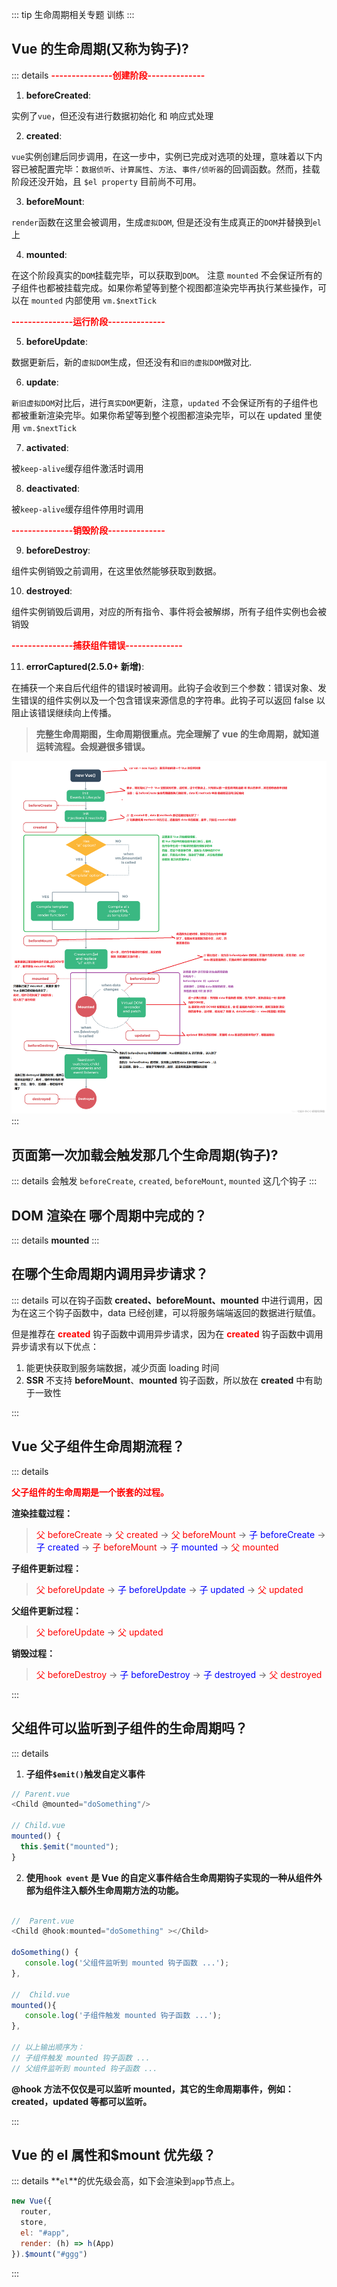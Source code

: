 ::: tip
生命周期相关专题 训练
:::

## Vue 的生命周期(又称为钩子)?

::: details
**<font style="color: red">---------------创建阶段--------------</font>**

1. **beforeCreated**:

实例了`vue`，但还没有进行数据初始化 和 响应式处理

2. **created**:

`vue`实例创建后同步调用，在这一步中，实例已完成对选项的处理，意味着以下内容已被配置完毕：`数据侦听`、`计算属性`、`方法`、`事件/侦听器`的回调函数。然而，挂载阶段还没开始，且 `$el property` 目前尚不可用。

3. **beforeMount**:

`render`函数在这里会被调用，生成`虚拟DOM`, 但是还没有生成真正的`DOM`并替换到`el`上

4. **mounted**:

在这个阶段真实的`DOM`挂载完毕，可以获取到`DOM`。 注意 `mounted` 不会保证所有的子组件也都被挂载完成。如果你希望等到整个视图都渲染完毕再执行某些操作，可以在 `mounted` 内部使用 `vm.$nextTick`

**<font style="color: red">---------------运行阶段--------------</font>**

5. **beforeUpdate**:

数据更新后，新的`虚拟DOM`生成，但还没有和`旧的虚拟DOM`做对比.

6. **update**:

`新旧虚拟DOM`对比后，进行`真实DOM`更新，注意，`updated` 不会保证所有的子组件也都被重新渲染完毕。如果你希望等到整个视图都渲染完毕，可以在 updated 里使用 `vm.$nextTick`

7. **activated**:

被`keep-alive`缓存组件激活时调用

8. **deactivated**:

被`keep-alive`缓存组件停用时调用

**<font style="color: red">---------------销毁阶段--------------</font>**

9. **beforeDestroy**:

组件实例销毁之前调用，在这里依然能够获取到数据。

10. **destroyed**:

组件实例销毁后调用，对应的所有指令、事件将会被解绑，所有子组件实例也会被销毁

**<font style="color: red">---------------捕获组件错误--------------</font>**

11. **errorCaptured(2.5.0+ 新增)**:

在捕获一个来自后代组件的错误时被调用。此钩子会收到三个参数：错误对象、发生错误的组件实例以及一个包含错误来源信息的字符串。此钩子可以返回 false 以阻止该错误继续向上传播。

> **完整生命周期图，生命周期很重点。完全理解了 vue 的生命周期，就知道运转流程。会规避很多错误。**

![](./assets/lifecycle.png)
:::

## 页面第一次加载会触发那几个生命周期(钩子)?

::: details
会触发 `beforeCreate`, `created`, `beforeMount`, `mounted` 这几个钩子
:::

## DOM 渲染在 哪个周期中完成的？

::: details
**mounted**
:::

## 在哪个生命周期内调用异步请求？

::: details
可以在钩子函数 **created、beforeMount、mounted** 中进行调用，因为在这三个钩子函数中，data 已经创建，可以将服务端端返回的数据进行赋值。

但是推荐在 **<font color="red">created</font>** 钩子函数中调用异步请求，因为在 **<font color="red">created</font>** 钩子函数中调用异步请求有以下优点：

1. 能更快获取到服务端数据，减少页面 loading 时间
2. **SSR** 不支持 **beforeMount**、**mounted** 钩子函数，所以放在 **created** 中有助于一致性

:::

## Vue 父子组件生命周期流程？

::: details

**<font color="red">父子组件的生命周期是一个嵌套的过程。</font>**

**渲染挂载过程：**

> <font color="red">父 beforeCreate</font> -> <font color="red">父 created</font> -> <font color="red">父 beforeMount</font> -> <font color="blue">子 beforeCreate</font> -> <font color="blue">子 created</font> -> <font color="font">子 beforeMount</font> -> <font color="blue">子 mounted</font> -> <font color="red">父 mounted</font>

**子组件更新过程：**

> <font color="red">父 beforeUpdate</font> -> <font color="blue">子 beforeUpdate</font> -> <font color="blue">子 updated</font> -> <font color="red">父 updated</font>

**父组件更新过程：**

> <font color="red">父 beforeUpdate</font> -> <font color="red">父 updated</font>

**销毁过程：**

> <font color="red">父 beforeDestroy</font> -> <font color="blue">子 beforeDestroy</font> -> <font color="blue">子 destroyed</font> -> <font color="red">父 destroyed</font>

:::

## 父组件可以监听到子组件的生命周期吗？

::: details

1. **子组件`$emit()`触发自定义事件**

```js
// Parent.vue
<Child @mounted="doSomething"/>

// Child.vue
mounted() {
  this.$emit("mounted");
}

```

2. **使用`hook event` 是 Vue 的自定义事件结合生命周期钩子实现的一种从组件外部为组件注入额外生命周期方法的功能。**

```js

//  Parent.vue
<Child @hook:mounted="doSomething" ></Child>

doSomething() {
   console.log('父组件监听到 mounted 钩子函数 ...');
},

//  Child.vue
mounted(){
   console.log('子组件触发 mounted 钩子函数 ...');
},

// 以上输出顺序为：
// 子组件触发 mounted 钩子函数 ...
// 父组件监听到 mounted 钩子函数 ...
```

**@hook 方法不仅仅是可以监听 mounted，其它的生命周期事件，例如：created，updated 等都可以监听。**

:::

## Vue 的 el 属性和$mount 优先级？

::: details
**`el`**的优先级会高，如下会渲染到`app`节点上。

```js
new Vue({
  router,
  store,
  el: "#app",
  render: (h) => h(App)
}).$mount("#ggg")
```

:::

<style>
  /* 这里是 details 块的样式重写  不要切换黑暗模式 */
  /* .custom-block {
    padding: 0 !important;
    font-size: 16px;
  } */
  .custom-block.details {
    background-color: #fff !important;
    padding: 0 !important;
    font-size: 16px;
  }
  .custom-block.details summary {
    color: #3451b2 !important;
  }
</style>
